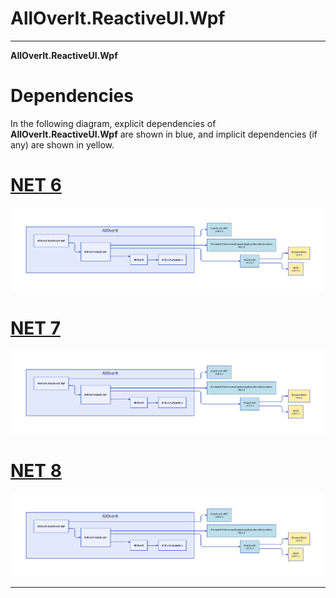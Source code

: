 # AllOverIt.ReactiveUI.Wpf
---
**AllOverIt.ReactiveUI.Wpf**

# Dependencies
In the following diagram, explicit dependencies of **AllOverIt.ReactiveUI.Wpf** are shown in blue, and implicit dependencies (if any) are shown in yellow.

# [NET 6](#tab/net6)

<img src="../../images/dependencies/net6.0/alloverit-reactiveui-wpf.png" width="900"/>

# [NET 7](#tab/net7)

<img src="../../images/dependencies/net7.0/alloverit-reactiveui-wpf.png" width="900"/>

# [NET 8](#tab/net8)

<img src="../../images/dependencies/net8.0/alloverit-reactiveui-wpf.png" width="900"/>

---
